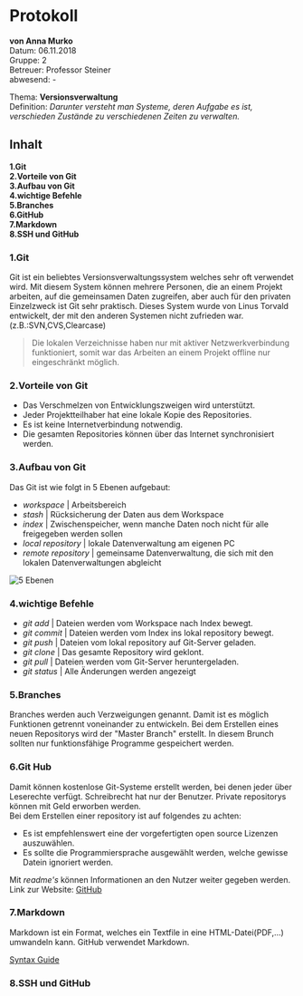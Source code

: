 # Protokoll
**von Anna Murko**  
Datum: 06.11.2018  
Gruppe: 2  
Betreuer: Professor Steiner  
abwesend: -  
  
  Thema: **Versionsverwaltung**  
  Definition: *Darunter versteht man Systeme, deren Aufgabe es ist, verschieden Zustände zu verschiedenen Zeiten zu verwalten.*  

## Inhalt 
**1.Git**  
**2.Vorteile von Git**  
**3.Aufbau von Git**  
**4.wichtige Befehle**  
**5.Branches**  
**6.GitHub**  
**7.Markdown**  
**8.SSH und GitHub**  

### 1.Git  
Git ist ein beliebtes Versionsverwaltungssystem welches sehr oft verwendet wird. Mit diesem System können mehrere Personen, die an einem Projekt arbeiten, auf die gemeinsamen Daten zugreifen, aber auch für den privaten Einzelzweck ist Git sehr praktisch. Dieses System wurde von Linus Torvald entwickelt, der mit den anderen Systemen nicht zufrieden war. (z.B.:SVN,CVS,Clearcase)  
> Die lokalen Verzeichnisse haben nur mit aktiver Netzwerkverbindung funktioniert, somit war das Arbeiten an einem Projekt offline nur eingeschränkt möglich.

### 2.Vorteile von Git
* Das Verschmelzen von Entwicklungszweigen wird unterstützt.
* Jeder Projektteilhaber hat eine lokale Kopie des Repositories.
* Es ist keine Internetverbindung notwendig.
* Die gesamten Repositories können über das Internet synchronisiert werden.

### 3.Aufbau von Git
Das Git ist wie folgt in 5 Ebenen aufgebaut:
* *workspace*                | Arbeitsbereich  
* *stash*                    | Rücksicherung der Daten aus dem Workspace  
* *index*                    | Zwischenspeicher, wenn manche Daten noch nicht für alle freigegeben werden sollen  
* *local repository*         | lokale Datenverwaltung am eigenen PC  
* *remote repository*        | gemeinsame Datenverwaltung, die sich mit den lokalen Datenverwaltungen abgleicht  

![5 Ebenen](https://camo.githubusercontent.com/6101a2b0f170b0a22db8b1077bfa2c6d7fb172bf/68747470733a2f2f692e737461636b2e696d6775722e636f6d2f4d676156392e706e67)  

### 4.wichtige Befehle
* *git add* | Dateien werden vom Workspace nach Index bewegt.  
* *git commit* | Dateien werden vom Index ins lokal repository bewegt.  
* *git push* | Dateien vom lokal repository auf Git-Server geladen.  
* *git clone* | Das gesamte Repository wird geklont.  
* *git pull* | Dateien werden vom Git-Server heruntergeladen.  
* *git status* | Alle Änderungen werden angezeigt 

### 5.Branches
Branches werden auch Verzweigungen genannt. Damit ist es möglich Funktionen getrennt voneinander zu entwickeln. Bei dem Erstellen
eines neuen Repositorys wird der "Master Branch" erstellt. In diesem Brunch sollten nur funktionsfähige Programme gespeichert werden. 

### 6.Git Hub
Damit können kostenlose Git-Systeme erstellt werden, bei denen jeder über Leserechte verfügt. Schreibrecht hat nur der Benutzer.
Private repositorys können mit Geld erworben werden.  
Bei dem Erstellen einer repository ist auf folgendes zu achten:  
* Es ist empfehlenswert eine der vorgefertigten open source Lizenzen auszuwählen.
* Es sollte die Programmiersprache ausgewählt werden, welche gewisse Datein ignoriert werden.

Mit *readme's* können Informationen an den Nutzer weiter gegeben werden.
Link zur Website: 
[GitHub](https://github.com/)

### 7.Markdown
Markdown ist ein Format, welches ein Textfile in eine HTML-Datei(PDF,...) umwandeln kann.
GitHub verwendet Markdown.

[Syntax Guide](https://guides.github.com/features/mastering-markdown/)

### 8.SSH und GitHub
